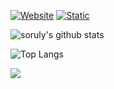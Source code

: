 [![Website](https://img.shields.io/website?down_color=red&down_message=down&up_color=blue&up_message=up&url=https%3A%2F%2Fgurizenit.tk)](https://gurizenit.tk)
[![Static](https://img.shields.io/static/v1?style=flat&logo=twitter&label=follow&message=@GuriZenit&color=blue)](https://twitter.com/gurizenit)

![soruly's github stats](https://github-readme-stats.vercel.app/api?username=gurizenit&theme=react&show_icons=true&include_all_commits=true&count_private=true&hide=issues,contribs)

![Top Langs](https://github-readme-stats.vercel.app/api/top-langs/?username=gurizenit&theme=react&layout=compact&langs_count=12&card_width=444)

![](https://i.imgur.com/vIxxQyC.gif)